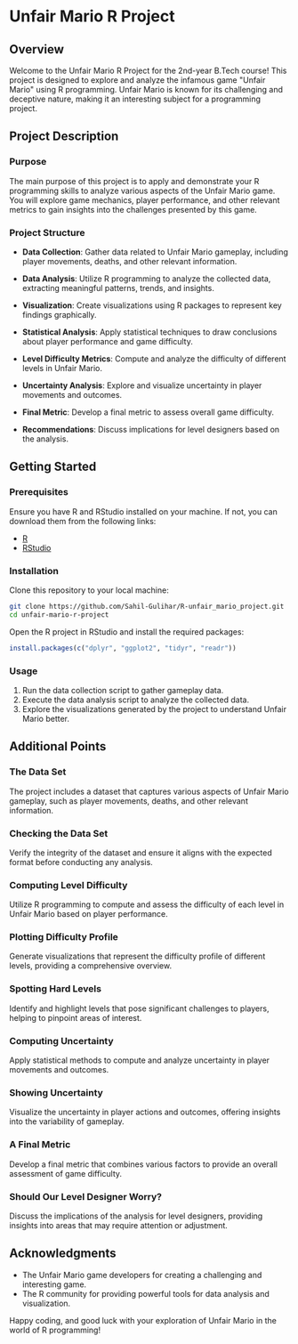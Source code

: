# Unfair Mario R Project

## Overview

Welcome to the Unfair Mario R Project for the 2nd-year B.Tech course! This project is designed to explore and analyze the infamous game "Unfair Mario" using R programming. Unfair Mario is known for its challenging and deceptive nature, making it an interesting subject for a programming project.

## Project Description

### Purpose

The main purpose of this project is to apply and demonstrate your R programming skills to analyze various aspects of the Unfair Mario game. You will explore game mechanics, player performance, and other relevant metrics to gain insights into the challenges presented by this game.

### Project Structure

- **Data Collection**: Gather data related to Unfair Mario gameplay, including player movements, deaths, and other relevant information.

- **Data Analysis**: Utilize R programming to analyze the collected data, extracting meaningful patterns, trends, and insights.

- **Visualization**: Create visualizations using R packages to represent key findings graphically.

- **Statistical Analysis**: Apply statistical techniques to draw conclusions about player performance and game difficulty.

- **Level Difficulty Metrics**: Compute and analyze the difficulty of different levels in Unfair Mario.

- **Uncertainty Analysis**: Explore and visualize uncertainty in player movements and outcomes.

- **Final Metric**: Develop a final metric to assess overall game difficulty.

- **Recommendations**: Discuss implications for level designers based on the analysis.

## Getting Started

### Prerequisites

Ensure you have R and RStudio installed on your machine. If not, you can download them from the following links:

- [R](https://cran.r-project.org/mirrors.html)
- [RStudio](https://www.rstudio.com/products/rstudio/download/)

### Installation

Clone this repository to your local machine:

```bash
git clone https://github.com/Sahil-Gulihar/R-unfair_mario_project.git
cd unfair-mario-r-project
```

Open the R project in RStudio and install the required packages:

```R
install.packages(c("dplyr", "ggplot2", "tidyr", "readr"))
```

### Usage

1. Run the data collection script to gather gameplay data.
2. Execute the data analysis script to analyze the collected data.
3. Explore the visualizations generated by the project to understand Unfair Mario better.

## Additional Points

### The Data Set

The project includes a dataset that captures various aspects of Unfair Mario gameplay, such as player movements, deaths, and other relevant information.

### Checking the Data Set

Verify the integrity of the dataset and ensure it aligns with the expected format before conducting any analysis.

### Computing Level Difficulty

Utilize R programming to compute and assess the difficulty of each level in Unfair Mario based on player performance.

### Plotting Difficulty Profile

Generate visualizations that represent the difficulty profile of different levels, providing a comprehensive overview.

### Spotting Hard Levels

Identify and highlight levels that pose significant challenges to players, helping to pinpoint areas of interest.

### Computing Uncertainty

Apply statistical methods to compute and analyze uncertainty in player movements and outcomes.

### Showing Uncertainty

Visualize the uncertainty in player actions and outcomes, offering insights into the variability of gameplay.

### A Final Metric

Develop a final metric that combines various factors to provide an overall assessment of game difficulty.

### Should Our Level Designer Worry?

Discuss the implications of the analysis for level designers, providing insights into areas that may require attention or adjustment.


## Acknowledgments

- The Unfair Mario game developers for creating a challenging and interesting game.
- The R community for providing powerful tools for data analysis and visualization.

Happy coding, and good luck with your exploration of Unfair Mario in the world of R programming!
